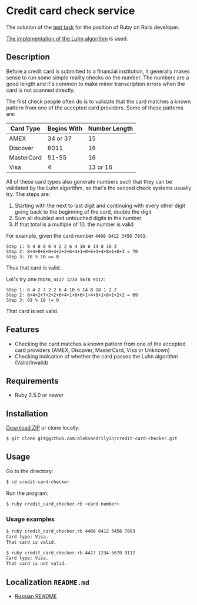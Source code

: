 # Credit card check service

The solution of the [test task](https://github.com/aristofun/webdevdao/blob/master/test_assignments/credit_card_checker.md) for the position of Ruby on Rails developer.

[The implementation of the Luhn algorithm](https://ru.wikibooks.org/wiki/Реализации_алгоритмов/Алгоритм_Луна) is used.

## Description

Before a credit card is submitted to a financial institution, it generally makes sense to run some simple reality checks on the number. The numbers are a good length and it's common to make minor transcription errors when the card is not scanned directly.

The first check people often do is to validate that the card matches a known pattern from one of the accepted card providers. Some of these patterns are:

| Card Type  | Begins With | Number Length |
| ---------- | ----------- | ------------- |
| AMEX       | 34 or 37    | 15            |
| Discover   | 6011        | 16            |
| MasterCard | 51-55       | 16            |
| Visa       | 4           | 13 or 16      |

All of these card types also generate numbers such that they can be validated by the Luhn algorithm, so that's the second check systems usually try. The steps are:

1. Starting with the next to last digit and continuing with every other digit going back to the beginning of the card, double the digit
2. Sum all doubled and untouched digits in the number
3. If that total is a multiple of 10, the number is valid

For example, given the card number `4408 0412 3456 7893`:

```
Step 1: 8 4 0 8 0 4 2 2 6 4 10 6 14 8 18 3
Step 2: 8+4+0+8+0+4+2+2+6+4+1+0+6+1+4+8+1+8+3 = 70
Step 3: 70 % 10 == 0
```

Thus that card is valid.

Let's try one more, `4417 1234 5678 9112`:

```
Step 1: 8 4 2 7 2 2 6 4 10 6 14 8 18 1 2 2
Step 2: 8+4+2+7+2+2+6+4+1+0+6+1+4+8+1+8+1+2+2 = 69
Step 3: 69 % 10 != 0
```

That card is not valid.

## Features

* Checking the card matches a known pattern from one of the accepted card providers (AMEX, Discover, MasterCard, Visa or Unknown)
* Checking indication of whether the card passes the Luhn algorithm (Valid/Invalid)

## Requirements

* Ruby 2.5.0 or newer

## Installation

[Download ZIP](https://github.com/aleksandrilyin/credit-card-checker/archive/master.zip) or clone locally:
``` sh
$ git clone git@github.com:aleksandrilyin/credit-card-checker.git
```

## Usage

Go to the directory:
``` sh
$ cd credit-card-checker
```

Run the program:
``` sh
$ ruby credit_card_checker.rb <card number>
```

### Usage examples

``` sh
$ ruby credit_card_checker.rb 4408 0412 3456 7893
Card type: Visa.
That card is valid.
```

``` sh
$ ruby credit_card_checker.rb 4417 1234 5678 9112
Card type: Visa.
That card is not valid.
```

## Localization `README.md`

* [Russian README](README_ru.md)
